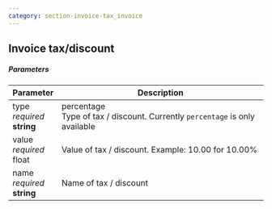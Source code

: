 ```yaml
---
category: section-invoice-tax_invoice
---
```


## Invoice tax/discount

##### Parameters

| Parameter | Description |
|---|---|
|type<br> *required*<br> **string**| percentage<br> Type of tax / discount. Currently ```percentage``` is only available |
|value<br> *required*<br> float| Value of tax / discount. Example: 10.00 for 10.00% |
|name<br> *required*<br> **string**| Name of tax / discount |